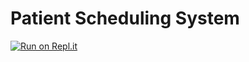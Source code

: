 # Patient Scheduling System
[![Run on Repl.it](https://repl.it/badge/github/Theobano/pss_django)](https://repl.it/@Theobano/pssdjango)
